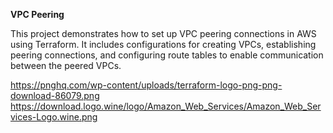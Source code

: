 **VPC Peering**

This project demonstrates how to set up VPC peering connections in AWS using Terraform. It includes configurations for creating VPCs, establishing peering connections, and configuring route tables to enable communication between the peered VPCs.


https://pnghq.com/wp-content/uploads/terraform-logo-png-png-download-86079.png         https://download.logo.wine/logo/Amazon_Web_Services/Amazon_Web_Services-Logo.wine.png
